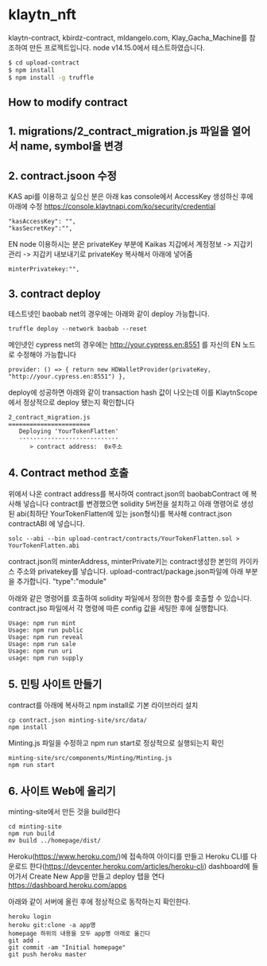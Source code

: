 # klaytn_nft

klaytn-contract, kbirdz-contract, mldangelo.com, Klay_Gacha_Machine를 참조하여 만든 프로젝트입니다.
node v14.15.0에서 테스트하였습니다.

```bash
$ cd upload-contract
$ npm install
$ npm install -g truffle
```

##  How to modify contract

## 1. migrations/2_contract_migration.js 파일을 열어서 name, symbol을 변경

##  2. contract.jsoon 수정
KAS api를 이용하고 싶으신 분은 아래 kas console에서 AccessKey 생성하신 후에 아래에 수정
https://console.klaytnapi.com/ko/security/credential
```
"kasAccessKey": "",
"kasSecretKey":"",
```

EN node 이용하시는 분은 privateKey 부분에 Kaikas 지갑에서 
계정정보 -> 지갑키 관리 -> 지갑키 내보내기로 privateKey 복사해서 아래에 넣어줌
```
minterPrivatekey:"",
```

##  3. contract deploy
테스트넷인 baobab net의 경우에는 아래와 같이 deploy 가능합니다.
```
truffle deploy --network baobab --reset
```

메인넷인 cypress net의 경우에는 http://your.cypress.en:8551 를 자신의 EN 노드로 수정해야 가능합니다
```
provider: () => { return new HDWalletProvider(privateKey, "http://your.cypress.en:8551") },
```

deploy에 성공하면 아래와 같이 transaction hash 값이 나오는데 이를  KlaytnScope에서 정상적으로 deploy 됐는지 확인합니다
```
2_contract_migration.js
=======================
   Deploying 'YourTokenFlatten'
   ----------------------------
      > contract address:  0x주소
 ```

## 4. Contract method 호출
위에서 나온 contract address를 복사하여 contract.json의 baobabContract 에 복사해 넣습니다
contract를 변경했으면 solidity 5버전을 설치하고 아래 명령어로 생성된 abi(최하단 YourTokenFlatten에 있는 json형식)를 복사해
contract.json contractABI 에 넣습니다.
```
solc --abi --bin upload-contract/contracts/YourTokenFlatten.sol > YourTokenFlatten.abi
```

contract.json의 minterAddress, minterPrivate키는 contract생성한 본인의 카이카스 주소와 privatekey를 넣습니다.
upload-contract/package.json파일에 아래 부분을 추가합니다.
"type":"module"

아래와 같은 명령어를 호출하여 solidity 파일에서 정의한 함수를 호출할 수 있습니다.
contract.jso 파일에서 각 명령에 따른 config 값을 세팅한 후에 실행합니다.
```
Usage: npm run mint 
Usage: npm run public
Usage: npm run reveal
Usage: npm run sale 
Usage: npm run uri
usage: npm run supply
```

## 5. 민팅 사이트 만들기
contract를 아래에 복사하고 npm install로 기본 라이브러리 설치
```
cp contract.json minting-site/src/data/
npm install
```

Minting.js 파일을 수정하고 npm run start로 정상적으로 실행되는지 확인
```
minting-site/src/components/Minting/Minting.js
npm run start
```


## 6. 사이트 Web에 올리기
minting-site에서 만든 것을 build한다
```
cd minting-site
npm run build
mv build ../homepage/dist/
```

Heroku(https://www.heroku.com/)에 접속하여 아이디를 만들고 Heroku CLI를 다운로드 한다(https://devcenter.heroku.com/articles/heroku-cli)
dashboard에 들어가서 Create New App을 만들고 deploy 탭을 연다
https://dashboard.heroku.com/apps

아래와 같이 서버에 올린 후에 정상적으로 동작하는지 확인한다.
```
heroku login
heroku git:clone -a app명
homepage 하위의 내용을 모두 app명 아래로 옮긴다
git add .
git commit -am "Initial homepage"
git push heroku master
```
 



